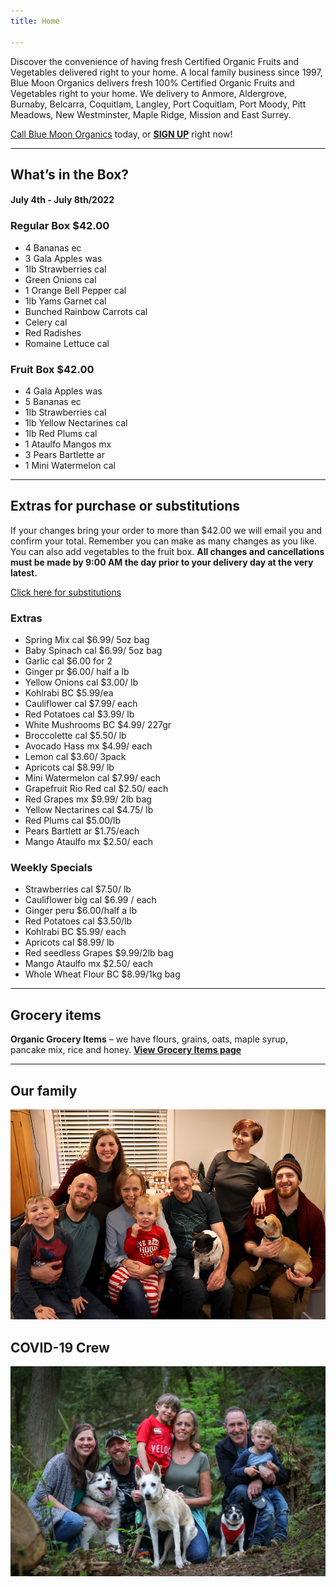 ```yaml
---
title: Home

---
```

Discover the convenience of having fresh Certified Organic Fruits and Vegetables delivered right to your home. A local family business since 1997, Blue Moon Organics delivers fresh 100% Certified Organic Fruits and Vegetables right to your home. We delivery to Anmore, Aldergrove, Burnaby, Belcarra, Coquitlam, Langley, Port Coquitlam, Port Moody, Pitt Meadows, New Westminster, Maple Ridge, Mission and East Surrey.

[Call Blue Moon Organics](/contact) today, or [**SIGN UP**](/sign-up) right now!

***

## What’s in the Box?

#### **July 4th - July 8th/2022**

### Regular Box $42.00

* 4 Bananas  ec
* 3 Gala Apples  was
* 1lb Strawberries  cal
* Green Onions  cal
* 1 Orange Bell Pepper  cal
* 1lb Yams Garnet  cal
* Bunched Rainbow Carrots  cal
* Celery  cal
* Red Radishes
* Romaine Lettuce  cal

### Fruit Box $42.00

* 4 Gala Apples  was
* 5 Bananas  ec
* 1lb Strawberries  cal
* 1lb Yellow Nectarines  cal
* 1lb Red Plums  cal
* 1 Ataulfo Mangos  mx
* 3 Pears Bartlette  ar
* 1 Mini Watermelon  cal

***

## Extras for purchase or substitutions

If your changes bring your order to more than $42.00 we will email you and confirm your total. Remember you can make as many changes as you like. You can also add vegetables to the fruit box. **All changes and cancellations must be made by 9:00 AM the day prior to your delivery day at the very latest.**

[Click here for substitutions](/substitutions "Click here for substitutions")

### Extras

* Spring Mix  cal   $6.99/ 5oz bag
* Baby Spinach cal   $6.99/ 5oz bag
* Garlic  cal   $6.00 for 2
* Ginger  pr   $6.00/ half a lb
* Yellow Onions  cal   $3.00/ lb
* Kohlrabi  BC $5.99/ea
* Cauliflower  cal  $7.99/ each
* Red Potatoes  cal   $3.99/ lb
* White Mushrooms BC  $4.99/ 227gr
* Broccolette  cal  $5.50/ lb
* Avocado Hass mx  $4.99/ each
* Lemon  cal   $3.60/ 3pack
* Apricots  cal   $8.99/ lb
* Mini Watermelon cal  $7.99/ each
* Grapefruit Rio Red  cal  $2.50/ each
* Red Grapes  mx  $9.99/ 2lb bag
* Yellow Nectarines  cal  $4.75/ lb
* Red Plums  cal  $5.00/lb
* Pears Bartlett  ar  $1.75/each
* Mango Ataulfo  mx  $2.50/ each

### Weekly Specials

* Strawberries  cal   $7.50/ lb
* Cauliflower big  cal  $6.99 / each
* Ginger  peru  $6.00/half a lb
* Red Potatoes  cal  $3.50/lb
* Kohlrabi  BC  $5.99/ each
* Apricots  cal  $8.99/ lb
* Red seedless Grapes  $9.99/2lb bag
* Mango Ataulfo  mx  $2.50/ each
* Whole Wheat Flour BC  $8.99/1kg bag

***

## Grocery items

**Organic Grocery Items** – we have flours, grains, oats, maple syrup, pancake mix, rice and honey. [**View Grocery Items page**](/groceries)

***

## Our family

![Our family.](./uploads/IMG_1376-copy.jpg "Our family")

## COVID-19 Crew

![COVID-19 crew.](./uploads/covid.jpg "COVID-19 crew")
